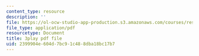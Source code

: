 ```yaml
---
content_type: resource
description: ''
file: https://ol-ocw-studio-app-production.s3.amazonaws.com/courses/res-9-003-brains-minds-and-machines-summer-course-summer-2015/2399904e604d7bc91c488dba18bc17b7_3Mvzp5xvEXA.pdf
file_type: application/pdf
resourcetype: Document
title: 3play pdf file
uid: 2399904e-604d-7bc9-1c48-8dba18bc17b7
---
```

